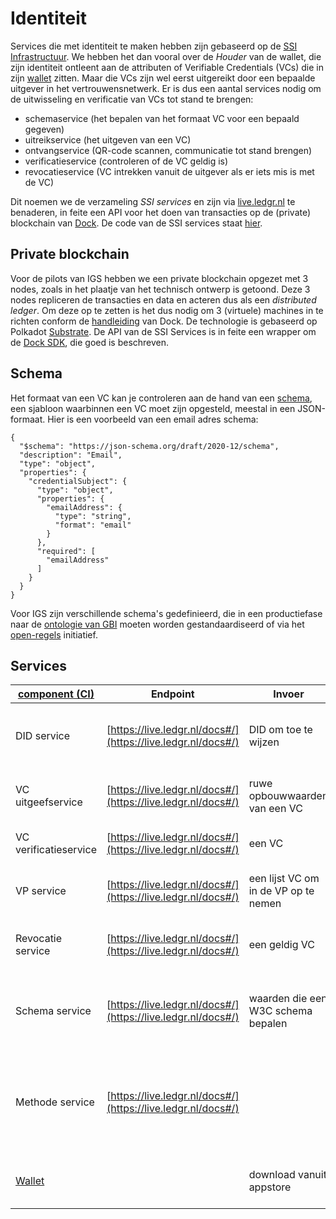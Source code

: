 # Identiteit

Services die met identiteit te maken hebben zijn gebaseerd op de [SSI Infrastructuur](../ssi.md). We hebben het dan vooral over de *Houder* van de wallet, die zijn identiteit ontleent aan de attributen of Verifiable Credentials (VCs) die in zijn [wallet](../wallet.md) zitten. Maar die VCs zijn wel eerst uitgereikt door een bepaalde uitgever in het vertrouwensnetwerk. Er is dus een aantal services nodig om de uitwisseling en verificatie van VCs tot stand te brengen:

* schemaservice (het bepalen van het formaat VC voor een bepaald gegeven)
* uitreikservice (het uitgeven van een VC)
* ontvangservice (QR-code scannen, communicatie tot stand brengen)
* verificatieservice (controleren of de VC geldig is)
* revocatieservice (VC intrekken vanuit de uitgever als er iets mis is met de VC)

Dit noemen we de verzameling *SSI services* en zijn via [live.ledgr.nl](https://live.ledgr.nl/docs) te benaderen, in feite een API voor het doen van transacties op de (private) blockchain van [Dock](https://www.dock.io/). De code van de SSI services staat [hier](https://gitlab.com/ovrhd/service.ledger.nl).

## Private blockchain

Voor de pilots van IGS hebben we een private blockchain opgezet met 3 nodes, zoals in het plaatje van het technisch ontwerp is getoond. Deze 3 nodes repliceren de transacties en data en acteren dus als een *distributed ledger*. Om deze op te zetten is het dus nodig om 3 (virtuele) machines in te richten conform de [handleiding](https://github.com/docknetwork/dock-substrate) van Dock. De technologie is gebaseerd op Polkadot [Substrate](https://substrate.io/vision/substrate-and-polkadot/). De API van de SSI Services is in feite een wrapper om de [Dock SDK](https://github.com/docknetwork/sdk), die goed is beschreven.

## Schema

Het formaat van een VC kan je controleren aan de hand van een [schema](https://w3c.github.io/vc-json-schema/#example-example-email-credential-schema), een sjabloon waarbinnen een VC moet zijn opgesteld, meestal in een JSON-formaat. Hier is een voorbeeld van een email adres schema:

```
{
  "$schema": "https://json-schema.org/draft/2020-12/schema",
  "description": "Email",
  "type": "object",
  "properties": {
    "credentialSubject": {
      "type": "object",
      "properties": {
        "emailAddress": {
          "type": "string",
          "format": "email"
        }
      },
      "required": [
        "emailAddress"
      ]
    }
  }
}
```

Voor IGS zijn verschillende schema's gedefinieerd, die in een productiefase naar de [ontologie van GBI](https://vngr-gbi.gitlab.io/ontologie-inkomen-werkversie/) moeten worden gestandaardiseerd of via het [open-regels](open-regels.nl) initiatief.

## Services

| [component (CI)](https://gitlab.com/ovrhd/service.ledger.nl) | Endpoint                                                  | Invoer                               | Uitvoer                                | Doel                                                                              |
| --------------------------------------------------------- | --------------------------------------------------------- | ------------------------------------ | -------------------------------------- | --------------------------------------------------------------------------------- |
| DID service                                               | [https://live.ledgr.nl/docs#/](https://live.ledgr.nl/docs#/) | DID om toe te wijzen                 | DID registratie                        | een decentrale identiteit aanmaken via de wallet                                  |
| VC uitgeefservice                                         | [https://live.ledgr.nl/docs#/](https://live.ledgr.nl/docs#/) | ruwe opbouwwaarden van een VC        | VC om op te slaan in de wallet         | attributen verzamelen en aan een DID hangen                                       |
| VC verificatieservice                                     | [https://live.ledgr.nl/docs#/](https://live.ledgr.nl/docs#/) | een VC                               | verificatie van een VC                 | check of VC geldig is                                                             |
| VP service                                                | [https://live.ledgr.nl/docs#/](https://live.ledgr.nl/docs#/) | een lijst VC om in de VP op te nemen | een VP                                 | een selectie van VCs maken om uit te wisselen                                     |
| Revocatie service                                         | [https://live.ledgr.nl/docs#/](https://live.ledgr.nl/docs#/) | een geldig VC                        | een ongeldig verklaard VC              | geldigeheid van VCs muteren door uitgever                                         |
| Schema service                                            | [https://live.ledgr.nl/docs#/](https://live.ledgr.nl/docs#/) | waarden die een W3C schema bepalen   | een schema waar VCs aan moeten voldoen | vertrouwen krijgen in correctheid van VCs                                         |
| Methode service                                           | [https://live.ledgr.nl/docs#/](https://live.ledgr.nl/docs#/) |                                      |                                        | Aanpassen van DID met methodes zodat service endpoints gedefinieerd kunnen worden |
| [Wallet](https://gitlab.com/ovrhd/wallet2023)                |                                                           | download vanuit appstore             | een app op de telefoon                 | een opslagmedium voor VCs om uit te wisselen                                      |
